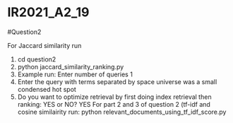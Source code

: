 # IR2021_A2_19


#Question2

For Jaccard similarity run 
  1) cd question2
  2) python jaccard_similarity_ranking.py
  3) Example run:  Enter number of queries 1
  4) Enter the query with terms separated by space universe was a small condensed hot spot
  5) Do you want to optimize retrieval by first doing index retrieval then ranking: YES or NO? YES
For part 2 and 3 of question 2 (tf-idf and cosine similairity run:
python relevant_documents_using_tf_idf_score.py

